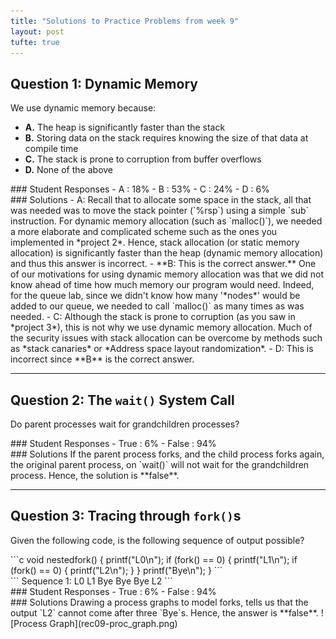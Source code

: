 ```yaml
---
title: "Solutions to Practice Problems from week 9"
layout: post
tufte: true 
---
```


<style>
    .mermaid{
        width: 160%;
        max-width: 160%;
    }
</style>

## Question 1: Dynamic Memory
We use dynamic memory because:
- **A.** The heap is significantly faster than the stack
- **B.** Storing data on the stack requires knowing the size of that data at compile time
- **C.** The stack is prone to corruption from buffer overflows
- **D.** None of the above

<div class="row">
<div class="col-3" markdown ="1">
### Student Responses
- A : 18%
- B : 53%
- C : 24%
- D : 6%
</div>
<div class="col-9" markdown ="1">
### Solutions
- A: Recall that to allocate some space in the stack, all that was needed was to move the stack pointer (`%rsp`) using a simple `sub` instruction. For dynamic memory allocation (such as `malloc()`), we needed a more elaborate and complicated scheme such as the ones you implemented in *project 2*. Hence, stack allocation (or static memory allocation) is significantly faster than the heap (dynamic memory allocation) and thus this answer is incorrect.
- **B: This is the correct answer.** One of our motivations for using dynamic memory allocation was that we did not know ahead of time how much memory our program would need. Indeed, for the queue lab, since we didn't know how many '*nodes*' would be added to our queue, we needed to call `malloc()` as many times as was needed.
- C: Although the stack is prone to corruption (as you saw in *project 3*), this is not why we use dynamic memory allocation. Much of the security issues with stack allocation can be overcome by methods such as *stack canaries* or *Address space layout randomization*.
- D: This is incorrect since **B** is the correct answer.
</div>
</div>

---

## Question 2: The `wait()` System Call
Do parent processes wait for grandchildren processes?
<div class="row">
<div class="col-3" markdown ="1">
### Student Responses
- True : 6%
- False : 94%
</div>
<div class="col-9" markdown ="1">
### Solutions
If the parent process forks, and the child process forks again, the original parent process, on `wait()` will not wait for the grandchildren process. Hence, the solution is **false**.
</div>
</div>

---

## Question 3: Tracing through `fork()`s
Given the following code, is the following sequence of output possible?
<div class="row">
<div class="col" markdown ="1">
```c
void nestedfork() {
    printf("L0\n");
    if (fork() == 0) {
        printf("L1\n");
        if (fork() == 0) {
            printf("L2\n");
        }
    }
    printf("Bye\n");
}
```
</div>
<div class="col" markdown ="1">
```
Sequence 1:
L0
L1
Bye
Bye
Bye
L2
```
</div>
</div>

<div class="row">
<div class="col-3" markdown ="1">
### Student Responses
- True : 6%
- False : 94%
</div>
<div class="col-9" markdown ="1">
### Solutions
Drawing a process graphs to model forks, tells us that the output `L2` cannot come after three `Bye`s. Hence, the answer is **false**.
![Process Graph](rec09-proc_graph.png)
</div>
</div>
